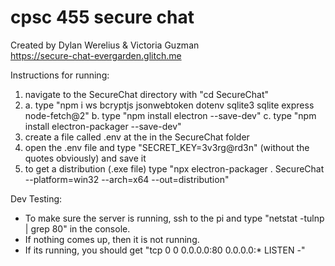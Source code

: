 # cpsc 455 secure chat
Created by Dylan Werelius & Victoria Guzman <br>
https://secure-chat-evergarden.glitch.me
 
Instructions for running:

1. navigate to the SecureChat directory with "cd SecureChat"
2. a. type "npm i ws bcryptjs jsonwebtoken dotenv sqlite3 sqlite express node-fetch@2"
   b. type "npm install electron --save-dev"
   c. type "npm install electron-packager --save-dev"
3. create a file called .env at the in the SecureChat folder
4. open the .env file and type "SECRET_KEY=3v3rg@rd3n" (without the quotes obviously) and save it
5. to get a distribution (.exe file) type "npx electron-packager . SecureChat --platform=win32 --arch=x64 --out=distribution"

Dev Testing:
- To make sure the server is running, ssh to the pi and type "netstat -tulnp | grep 80" in the console.
- If nothing comes up, then it is not running.
- If its running, you should get "tcp    0   0 0.0.0.0:80         0.0.0.0:*        LISTEN      -"
